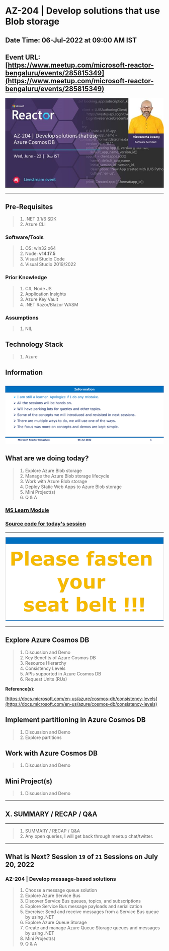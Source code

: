 # AZ-204 | Develop solutions that use Blob storage

## Date Time: 06-Jul-2022 at 09:00 AM IST

## Event URL: [https://www.meetup.com/microsoft-reactor-bengaluru/events/285815349](https://www.meetup.com/microsoft-reactor-bengaluru/events/285815349)

![Viswanatha Swamy P K |150x150](./Documentation/Images/ViswanathaSwamyPK.PNG)

---

## Pre-Requisites

> 1. .NET 3.1/6 SDK
> 1. Azure CLI

### Software/Tools

> 1. OS: win32 x64
> 1. Node: **v14.17.5**
> 1. Visual Studio Code
> 1. Visual Studio 2019/2022

### Prior Knowledge

> 1. C#, Node JS
> 1. Application Insights
> 1. Azure Key Vault
> 1. .NET Razor/Blazor WASM

### Assumptions

> 1. NIL

## Technology Stack

> 1. Azure

## Information

## ![Information | 100x100](./Documentation/Images/Information.PNG)

## What are we doing today?

> 1. Explore Azure Blob storage
> 1. Manage the Azure Blob storage lifecycle
> 1. Work with Azure Blob storage
> 1. Deploy Static Web Apps to Azure Blob storage
> 1. Mini Project(s)
> 1. Q & A

### [MS Learn Module](https://docs.microsoft.com/en-us/learn/paths/az-204-develop-solutions-that-use-azure-cosmos-db/)

### [Source code for today's session](https://github.com/vishipayyallore/speaker-series-2022/tree/main/microsoft-reactor/S17_2022Jun22_AzureCosmosDB)

---

![Information | 100x100](./Documentation/Images/SeatBelt.PNG)

---

## Explore Azure Cosmos DB

> 1. Discussion and Demo
> 1. Key Benefits of Azure Cosmos DB
> 1. Resource Hierarchy
> 1. Consistency Levels
> 1. APIs supported in Azure Cosmos DB
> 1. Request Units (RUs)

**Reference(s):**

[https://docs.microsoft.com/en-us/azure/cosmos-db/consistency-levels](https://docs.microsoft.com/en-us/azure/cosmos-db/consistency-levels)

## Implement partitioning in Azure Cosmos DB

> 1. Discussion and Demo
> 1. Explore partitions

## Work with Azure Cosmos DB

> 1. Discussion and Demo

## Mini Project(s)

> 1. Discussion and Demo

---

## X. SUMMARY / RECAP / Q&A

---

> 1. SUMMARY / RECAP / Q&A
> 2. Any open queries, I will get back through meetup chat/twitter.

---

## What is Next? Session `19` of `21` Sessions on July 20, 2022

### AZ-204 | Develop message-based solutions

> 1. Choose a message queue solution
> 1. Explore Azure Service Bus
> 1. Discover Service Bus queues, topics, and subscriptions
> 1. Explore Service Bus message payloads and serialization
> 1. Exercise: Send and receive messages from a Service Bus queue by using .NET
> 1. Explore Azure Queue Storage
> 1. Create and manage Azure Queue Storage queues and messages by using .NET
> 1. Mini Project(s)
> 1. Q & A
